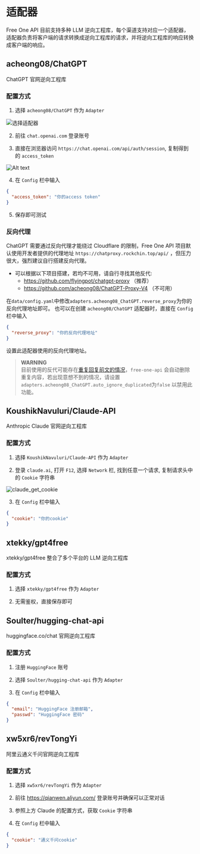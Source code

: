 # 适配器

Free One API 目前支持多种 LLM 逆向工程库，每个渠道支持对应一个适配器，适配器负责将客户端的请求转换成逆向工程库的请求，并将逆向工程库的响应转换成客户端的响应。

## acheong08/ChatGPT

ChatGPT 官网逆向工程库

### 配置方式

1. 选择 `acheong08/ChatGPT` 作为 `Adapter`

![选择适配器](assets/select_adapter.png)

2. 前往 `chat.openai.com` 登录账号

3. 直接在浏览器访问 `https://chat.openai.com/api/auth/session`, 复制得到的 `access_token`

![Alt text](assets/get_actoken.png)

4. 在 `Config` 栏中输入

```json
{
  "access_token": "你的access token"
}
```

5. 保存即可测试

### 反向代理

ChatGPT 需要通过反向代理才能绕过 Cloudflare 的限制，Free One API 项目默认使用开发者提供的代理地址 `https://chatproxy.rockchin.top/api/` ，但压力很大，强烈建议自行搭建反向代理。

* 可以根据以下项目搭建，若均不可用，请自行寻找其他反代:
  - https://github.com/flyingpot/chatgpt-proxy （推荐）
  - https://github.com/acheong08/ChatGPT-Proxy-V4 （不可用）

在`data/config.yaml`中修改`adapters.acheong08_ChatGPT.reverse_proxy`为你的反向代理地址即可。
也可以在创建 `acheong08/ChatGPT` 适配器时，直接在 `Config` 栏中输入

```json
{
  "reverse_proxy": "你的反向代理地址"
}
```

设置此适配器使用的反向代理地址。

> **WARNING**  
> 目前使用的反代可能存在[重复回复前文的情况](https://github.com/RockChinQ/free-one-api/issues/75)，`free-one-api` 会自动删除重复内容，若出现意想不到的情况，请设置`adapters.acheong08_ChatGPT.auto_ignore_duplicated`为`false` 以禁用此功能。

## KoushikNavuluri/Claude-API

Anthropic Claude 官网逆向工程库

### 配置方式

1. 选择 `KoushikNavuluri/Claude-API` 作为 `Adapter`

2. 登录 `claude.ai`, 打开 `F12`, 选择 `Network` 栏, 找到任意一个请求, 复制请求头中的 `Cookie` 字符串

![claude_get_cookie](assets/claude_cookie.png)

3. 在 `Config` 栏中输入

```json
{
  "cookie": "你的cookie"
}
```

## xtekky/gpt4free

xtekky/gpt4free 整合了多个平台的 LLM 逆向工程库

### 配置方式

1. 选择 `xtekky/gpt4free` 作为 `Adapter`

2. 无需鉴权，直接保存即可

## Soulter/hugging-chat-api

huggingface.co/chat 官网逆向工程库

### 配置方式

1. 注册 `HuggingFace` 账号

2. 选择 `Soulter/hugging-chat-api` 作为 `Adapter`

3. 在 `Config` 栏中输入

```json
{
  "email": "HuggingFace 注册邮箱",
  "passwd": "HuggingFace 密码"
}
```

## xw5xr6/revTongYi

阿里云通义千问官网逆向工程库

### 配置方式

1. 选择 `xw5xr6/revTongYi` 作为 `Adapter`

2. 前往 <https://qianwen.aliyun.com/> 登录账号并确保可以正常对话

3. 参照上方 Claude 的配置方式，获取 `Cookie` 字符串

4. 在 `Config` 栏中输入

```json
{
  "cookie": "通义千问cookie"
}
```

